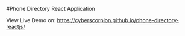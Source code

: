 #Phone Directory React Application 

View Live Demo on: https://cyberscorpion.github.io/phone-directory-reactjs/
